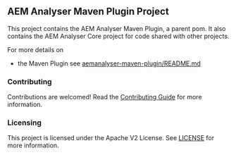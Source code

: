 ## AEM Analyser Maven Plugin Project

This project contains the AEM Analyser Maven Plugin, a parent pom. It also contains the AEM Analyser Core project for code shared with other projects.

For more details on 

* the Maven Plugin see [aemanalyser-maven-plugin/README.md](aemanalyser-maven-plugin/README.md)


### Contributing

Contributions are welcomed! Read the [Contributing Guide](./.github/CONTRIBUTING.md) for more information.

### Licensing

This project is licensed under the Apache V2 License. See [LICENSE](LICENSE) for more information.
